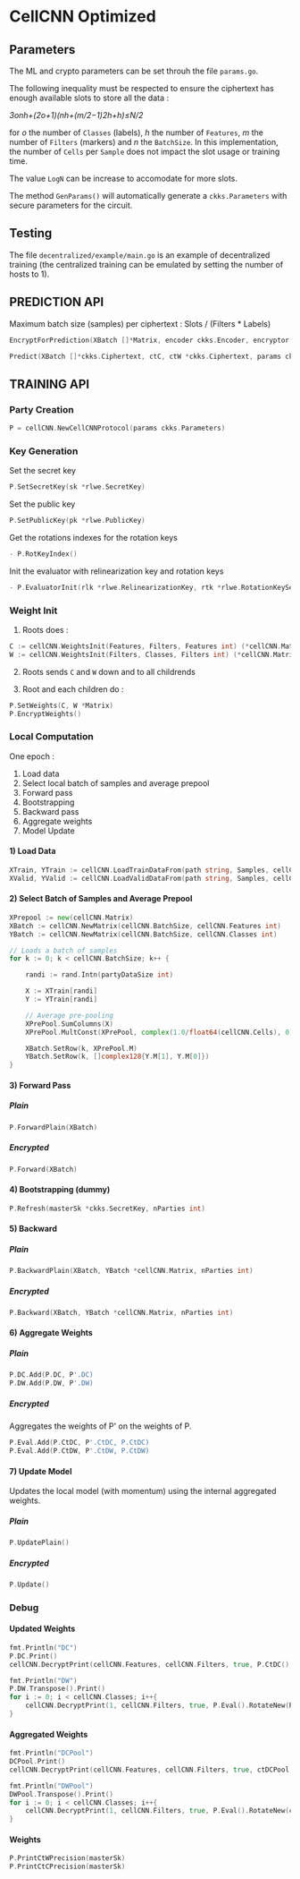 # CellCNN Optimized

## Parameters

The ML and crypto parameters can be set throuh the file `params.go`.

The following inequality must be respected to ensure the ciphertext has enough available slots to store all the data :

_3onh+(2o+1)(nh+(m/2−1)2h+h)≤N/2_

for _o_ the number of `Classes` (labels), _h_ the number of `Features`, _m_ the number of `Filters` (markers) and _n_ the `BatchSize`. In this implementation, the number of `Cells` per `Sample` does not impact the slot usage or training time.

The value `LogN` can be increase to accomodate for more slots.

The method `GenParams()` will automatically generate a `ckks.Parameters` with secure parameters for the circuit. 

## Testing

The file `decentralized/example/main.go` is an example of decentralized training (the centralized training can be emulated by setting the number of hosts to 1).

## PREDICTION API

Maximum batch size (samples) per ciphertext : Slots / (Filters * Labels)

```Go
EncryptForPrediction(XBatch []*Matrix, encoder ckks.Encoder, encryptor ckks.Encryptor, params ckks.Parameters) ([]*ckks.Ciphertext)
```

```Go
Predict(XBatch []*ckks.Ciphertext, ctC, ctW *ckks.Ciphertext, params ckks.Parameters, eval ckks.Evaluator) (*ckks.Ciphertext)
```

## TRAINING API 

### Party Creation

```Go
P = cellCNN.NewCellCNNProtocol(params ckks.Parameters)
```

### Key Generation

Set the secret key

```Go
P.SetSecretKey(sk *rlwe.SecretKey)
```

Set the public key

```Go
P.SetPublicKey(pk *rlwe.PublicKey)
```

Get the rotations indexes for the rotation keys

```Go
- P.RotKeyIndex()
```

Init the evaluator with relinearization key and rotation keys

```Go
- P.EvaluatorInit(rlk *rlwe.RelinearizationKey, rtk *rlwe.RotationKeySet)
```

### Weight Init

1) Roots does : 

```Go
C := cellCNN.WeightsInit(Features, Filters, Features int) (*cellCNN.Matrix)
W := cellCNN.WeightsInit(Filters, Classes, Filters int) (*cellCNN.Matrix)
``` 

2) Roots sends ``C`` and ``W`` down and to all childrends

3) Root and each children do :

```Go
P.SetWeights(C, W *Matrix)
P.EncryptWeights()
```

### Local Computation

One epoch :

1) Load data 
2) Select local batch of samples and average prepool
3) Forward pass
4) Bootstrapping
5) Backward pass
6) Aggregate weights
7) Model Update

#### 1) Load Data

```Go
XTrain, YTrain := cellCNN.LoadTrainDataFrom(path string, Samples, cellCNN.Cells, cellCNN.Features int)
XValid, YValid := cellCNN.LoadValidDataFrom(path string, Samples, cellCNN.Cells, cellCNN.Features int)
```

#### 2) Select Batch of Samples and Average Prepool

```Go
XPrepool := new(cellCNN.Matrix)
XBatch := cellCNN.NewMatrix(cellCNN.BatchSize, cellCNN.Features int)
YBatch := cellCNN.NewMatrix(cellCNN.BatchSize, cellCNN.Classes int)

// Loads a batch of samples
for k := 0; k < cellCNN.BatchSize; k++ {

	randi := rand.Intn(partyDataSize int)

	X := XTrain[randi]
	Y := YTrain[randi]

	// Average pre-pooling
	XPrePool.SumColumns(X)
	XPrePool.MultConst(XPrePool, complex(1.0/float64(cellCNN.Cells), 0))

	XBatch.SetRow(k, XPrePool.M)
	YBatch.SetRow(k, []complex128{Y.M[1], Y.M[0]})
}
```

#### 3) Forward Pass

##### Plain
```Go
P.ForwardPlain(XBatch)
```

##### Encrypted
```Go
P.Forward(XBatch)
```

#### 4) Bootstrapping (dummy)
```Go
P.Refresh(masterSk *ckks.SecretKey, nParties int)
```

#### 5) Backward

##### Plain

```Go
P.BackwardPlain(XBatch, YBatch *cellCNN.Matrix, nParties int)
```
##### Encrypted

```Go
P.Backward(XBatch, YBatch *cellCNN.Matrix, nParties int)
```

#### 6) Aggregate Weights

##### Plain
```Go
P.DC.Add(P.DC, P'.DC)
P.DW.Add(P.DW, P'.DW)
```

##### Encrypted

Aggregates the weights of P' on the weights of P.

```Go
P.Eval.Add(P.CtDC, P'.CtDC, P.CtDC)
P.Eval.Add(P.CtDW, P'.CtDW, P.CtDW)
```

#### 7) Update Model

Updates the local model (with momentum) using the internal aggregated weights.

##### Plain

```Go
P.UpdatePlain()
```

##### Encrypted

```Go
P.Update()
```

### Debug

#### Updated Weights

```Go
fmt.Println("DC")
P.DC.Print()
cellCNN.DecryptPrint(cellCNN.Features, cellCNN.Filters, true, P.CtDC(), params, masterSk)

fmt.Println("DW")
P.DW.Transpose().Print()
for i := 0; i < cellCNN.Classes; i++{
	cellCNN.DecryptPrint(1, cellCNN.Filters, true, P.Eval().RotateNew(P.CtDW(), i*cellCNN.BatchSize*cellCNN.Filters), params, masterSk)
}
```

#### Aggregated Weights

```Go
fmt.Println("DCPool")
DCPool.Print()
cellCNN.DecryptPrint(cellCNN.Features, cellCNN.Filters, true, ctDCPool, params, masterSk)

fmt.Println("DWPool")
DWPool.Transpose().Print()
for i := 0; i < cellCNN.Classes; i++{
	cellCNN.DecryptPrint(1, cellCNN.Filters, true, P.Eval().RotateNew(ctDWPool, i*cellCNN.BatchSize*cellCNN.Filters), params, masterSk)
}
```

#### Weights

```Go
P.PrintCtWPrecision(masterSk)
P.PrintCtCPrecision(masterSk)
```